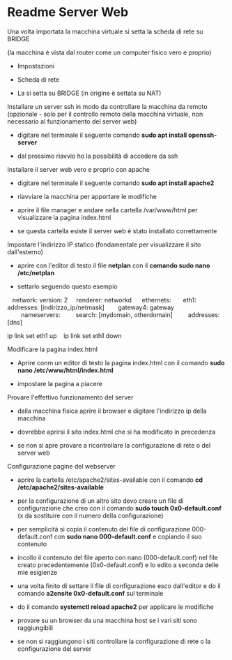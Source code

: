 # Readme Server Web

Una volta importata la macchina virtuale si setta la scheda di rete su BRIDGE 

(la macchina è vista dal router come un computer fisico vero e proprio)

- Impostazioni

- Scheda di rete

- La si setta su BRIDGE (in origine è settata su NAT)

Installare un server ssh in modo da controllare la macchina da remoto (opzionale - solo per il controllo remoto della macchina virtuale, non necessario al funzionamento del server web)

- digitare nel terminale il seguente comando **sudo apt install openssh-server**

- dal prossimo riavvio ho la possibilità di accedere da ssh

Installare il server web vero e proprio con apache

- digitare nel terminale il seguente comando **sudo apt install apache2**

- riavviare la macchina per apportare le modifiche

- aprire il file manager e andare nella cartella /var/www/html per visualizzare la pagina index.html

- se questa cartella esiste il server web è stato installato correttamente

Impostare l'indirizzo IP statico (fondamentale per visualizzare il sito dall'esterno)

- aprire con l'editor di testo il file **netplan** con il **comando sudo nano /etc/netplan**

- settarlo seguendo questo esempio

   network:
    version: 2
     renderer: networkd
      ethernets:
       eth1:
        addresses: [indirizzo_ip/netmask]
        gateway4: gateway
        nameservers:
         search: [mydomain, otherdomain]
         addresses: [dns]

   ip link set eth1 up
   ip link set eth1 down

Modificare la pagina index.html

- Aprire conm un editor di testo la pagina index.html con il comando **sudo nano /etc/www/html/index.html**

- impostare la pagina a piacere

Provare l'effettivo funzionamento del server

- dalla macchina fisica aprire il browser e digitare l'indirizzo ip della macchina

- dovrebbe aprirsi il sito index.html che si ha modificato in precedenza

- se non si apre provare a ricontrollare la configurazione di rete o del server web

Configurazione pagine del webserver

- aprire la cartella /etc/apache2/sites-available con il comando **cd /etc/apache2/sites-available**

- per la configurazione di un altro sito devo creare un file di configurazione che creo con il comando **sudo touch 0x0-default.conf** (x da sostituire con il numero della configurazione)

- per semplicità si copia il contenuto del file di configurazione 000-default.conf con **sudo nano 000-default.conf** e copiando il suo contenuto

- incollo il contenuto del file aperto con nano (000-default.conf) nel file creato precedentemente (0x0-default.conf) e lo edito a seconda delle mie esigienze

- una volta finito di settare il file di configurazione esco dall'editor e do il comando **a2ensite 0x0-default.conf** sul terminale

- do il comando **systemctl reload apache2** per applicare le modifiche

- provare su un browser da una macchina host se i vari siti sono raggiungibili

- se non si raggiungono i siti controllare la configurazione di rete o la configurazione del server
